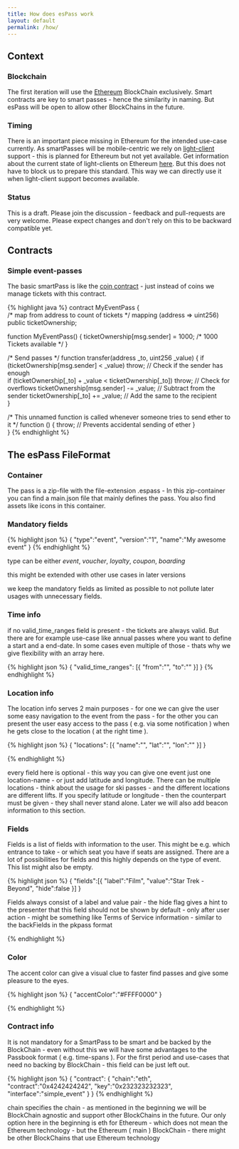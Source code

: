 ```yaml
---
title: How does esPass work
layout: default
permalink: /how/
---
```


Context
-------

### Blockchain

The first iteration will use the [Ethereum](http://ethereum.org) BlockChain exclusively. Smart contracts are key to smart passes - hence the similarity in naming. But esPass will be open to allow other BlockChains in the future.


### Timing

There is an important piece missing in Ethereum for the intended use-case currently. As smartPasses will be mobile-centric we rely on [light-client](https://github.com/ethereum/wiki/wiki/Light-client-protocol) support - this is planned for Ethereum but not yet available. Get information about the current state of light-clients on Ethereum [here](https://gitter.im/ethereum/light-client). But this does not have to block us to prepare this standard. This way we can directly use it when light-client support becomes available.

### Status

This is a draft. Please join the discussion - feedback and pull-requests are very welcome. Please expect changes and don't rely on this to be backward compatible yet.

Contracts
---------

### Simple event-passes

The basic smartPass is like the [coin contract](https://www.ethereum.org/token) - just instead of coins we manage tickets with this contract.

{% highlight java %}
contract MyEventPass {         
  /* map from address to count of tickets */
  mapping (address => uint256) public ticketOwnership;   

  function MyEventPass() {
    ticketOwnership[msg.sender] = 1000; /* 1000 Tickets available */
  }

  /* Send passes */
  function transfer(address _to, uint256 _value) {
      if (ticketOwnership[msg.sender] < _value) throw;           // Check if the sender has enough   
      if (ticketOwnership[_to] + _value < ticketOwnership[_to]) throw; // Check for overflows
      ticketOwnership[msg.sender] -= _value;                     // Subtract from the sender
      ticketOwnership[_to] += _value;                            // Add the same to the recipient            
  }

  /* This unnamed function is called whenever someone tries to send ether to it */
  function () {
      throw;     // Prevents accidental sending of ether
  }  
}
{% endhighlight %}

The esPass FileFormat
---------------------

### Container

The pass is a zip-file with the file-extension .espass - In this zip-container you can find a main.json file that mainly defines the pass. You also find assets like icons in this container.

### Mandatory fields

{% highlight json %}
{
  "type":"event",
  "version":"1",
  "name":"My awesome event"
}
{% endhighlight %}

type can be either *event*, *voucher*, *loyalty*, *coupon*, *boarding*

this might be extended with other use cases in later versions

we keep the mandatory fields as limited as possible to not pollute later usages with unnecessary fields.

### Time info

if no valid_time_ranges field is present - the tickets are always valid. But there are for example use-case like annual passes where you want to define a start and a end-date. In some cases even multiple of those - thats why we give flexibility with an array here.

{% highlight json %}
{
  "valid_time_ranges": [{
    "from":"",
    "to":""
  }]
}
{% endhighlight %}


### Location info

The location info serves 2 main purposes - for one we can give the user some easy navigation to the event from the pass - for the other you can present the user easy access to the pass ( e.g. via some notification ) when he gets close to the location ( at the right time ).

{% highlight json %}
{
  "locations": [{
    "name":"",
    "lat":"",
    "lon":""
  }]
}

{% endhighlight %}

every field here is optional - this way you can give one event just one location-name - or just add latitude and longitude. There can be multiple locations - think about the usage for ski passes - and the different locations are different lifts.
If you specify latitude or longitude - then the counterpart must be given - they shall never stand alone. Later we will also add beacon information to this section.

### Fields

Fields is a list of fields with information to the user. This might be e.g. which entrance to take - or which seat you have if seats are assigned. There are a lot of possibilities for fields and this highly depends on the type of event. This list might also be empty.

{% highlight json %}
{
  "fields":[{
    "label":"Film",
    "value":"Star Trek - Beyond",
    "hide":false
  }]
}

Fields always consist of a label and value pair - the hide flag gives a hint to the presenter that this field should not be shown by default - only after user action - might be something like Terms of Service information - similar to the backFields in the pkpass format

{% endhighlight %}

### Color

The accent color can give a visual clue to faster find passes and give some pleasure to the eyes.

{% highlight json %}
{
  "accentColor":"#FFFF0000"
}

{% endhighlight %}


### Contract info

It is not mandatory for a SmartPass to be smart and be backed by the BlockChain - even without this we will have some advantages to the Passbook format ( e.g. time-spans ). For the first period and use-cases that need no backing by BlockChain - this field can be just left out.

{% highlight json %}
{
  "contract": {
    "chain":"eth",
    "contract":"0x4242424242",
    "key":"0x232323232323",
    "interface":"simple_event"
  }
}
{% endhighlight %}

chain specifies the chain - as mentioned in the beginning we will be BlockChain agnostic and support other BlockChains in the future. Our only option here in the beginning is eth for Ethereum - which does not mean the Ethereum technology - but the Ethereum ( main ) BlockChain - there might be other BlockChains that use Ethereum technology

